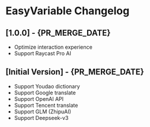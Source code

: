 # EasyVariable Changelog


## [1.0.0] - {PR_MERGE_DATE}
- Optimize interaction experience
- Support Raycast Pro AI

## [Initial Version] - {PR_MERGE_DATE}
- Support Youdao dictionary
- Support Google translate
- Support OpenAI API
- Support Tencent translate
- Support GLM (ZhipuAI)
- Support Deepseek-v3